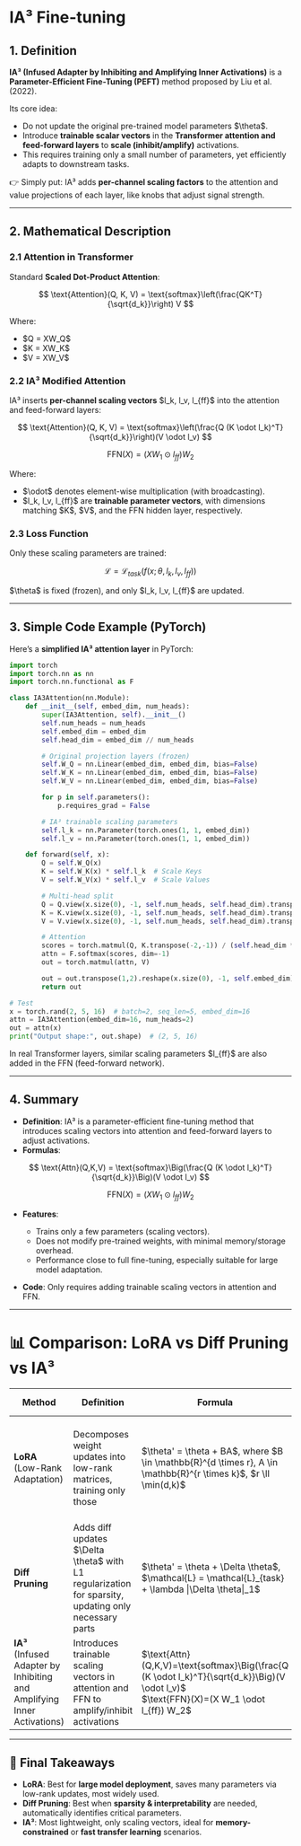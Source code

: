 

# IA³ Fine-tuning

## 1. Definition

**IA³ (Infused Adapter by Inhibiting and Amplifying Inner Activations)** is a **Parameter-Efficient Fine-Tuning (PEFT)** method proposed by Liu et al. (2022).

Its core idea:

* Do not update the original pre-trained model parameters \$\theta\$.
* Introduce **trainable scalar vectors** in the **Transformer attention and feed-forward layers** to **scale (inhibit/amplify)** activations.
* This requires training only a small number of parameters, yet efficiently adapts to downstream tasks.

👉 Simply put: IA³ adds **per-channel scaling factors** to the attention and value projections of each layer, like knobs that adjust signal strength.

---

## 2. Mathematical Description

### 2.1 Attention in Transformer

Standard **Scaled Dot-Product Attention**:

$$
\text{Attention}(Q, K, V) = \text{softmax}\left(\frac{QK^T}{\sqrt{d_k}}\right) V
$$

Where:

* \$Q = XW\_Q\$
* \$K = XW\_K\$
* \$V = XW\_V\$

### 2.2 IA³ Modified Attention

IA³ inserts **per-channel scaling vectors** \$l\_k, l\_v, l\_{ff}\$ into the attention and feed-forward layers:

$$
\text{Attention}(Q, K, V) = \text{softmax}\left(\frac{Q (K \odot l_k)^T}{\sqrt{d_k}}\right)(V \odot l_v)
$$

$$
\text{FFN}(X) = (X W_1 \odot l_{ff}) W_2
$$

Where:

* \$\odot\$ denotes element-wise multiplication (with broadcasting).
* \$l\_k, l\_v, l\_{ff}\$ are **trainable parameter vectors**, with dimensions matching \$K\$, \$V\$, and the FFN hidden layer, respectively.

### 2.3 Loss Function

Only these scaling parameters are trained:

$$
\mathcal{L} = \mathcal{L}_ {task}(f(x; \theta, l_k, l_v, l_{ff}))
$$

$\theta\$ is fixed (frozen), and only \$l\_k, l\_v, l\_{ff}\$ are updated.

---

## 3. Simple Code Example (PyTorch)

Here’s a **simplified IA³ attention layer** in PyTorch:

```python
import torch
import torch.nn as nn
import torch.nn.functional as F

class IA3Attention(nn.Module):
    def __init__(self, embed_dim, num_heads):
        super(IA3Attention, self).__init__()
        self.num_heads = num_heads
        self.embed_dim = embed_dim
        self.head_dim = embed_dim // num_heads

        # Original projection layers (frozen)
        self.W_Q = nn.Linear(embed_dim, embed_dim, bias=False)
        self.W_K = nn.Linear(embed_dim, embed_dim, bias=False)
        self.W_V = nn.Linear(embed_dim, embed_dim, bias=False)

        for p in self.parameters():
            p.requires_grad = False

        # IA³ trainable scaling parameters
        self.l_k = nn.Parameter(torch.ones(1, 1, embed_dim))
        self.l_v = nn.Parameter(torch.ones(1, 1, embed_dim))

    def forward(self, x):
        Q = self.W_Q(x)
        K = self.W_K(x) * self.l_k  # Scale Keys
        V = self.W_V(x) * self.l_v  # Scale Values

        # Multi-head split
        Q = Q.view(x.size(0), -1, self.num_heads, self.head_dim).transpose(1,2)
        K = K.view(x.size(0), -1, self.num_heads, self.head_dim).transpose(1,2)
        V = V.view(x.size(0), -1, self.num_heads, self.head_dim).transpose(1,2)

        # Attention
        scores = torch.matmul(Q, K.transpose(-2,-1)) / (self.head_dim ** 0.5)
        attn = F.softmax(scores, dim=-1)
        out = torch.matmul(attn, V)

        out = out.transpose(1,2).reshape(x.size(0), -1, self.embed_dim)
        return out

# Test
x = torch.rand(2, 5, 16)  # batch=2, seq_len=5, embed_dim=16
attn = IA3Attention(embed_dim=16, num_heads=2)
out = attn(x)
print("Output shape:", out.shape)  # (2, 5, 16)
```

In real Transformer layers, similar scaling parameters \$l\_{ff}\$ are also added in the FFN (feed-forward network).

---

## 4. Summary

* **Definition**: IA³ is a parameter-efficient fine-tuning method that introduces scaling vectors into attention and feed-forward layers to adjust activations.
* **Formulas**:

$$
\text{Attn}(Q,K,V) = \text{softmax}\Big(\frac{Q (K \odot l_k)^T}{\sqrt{d_k}}\Big)(V \odot l_v)
$$

$$
\text{FFN}(X) = (X W_1 \odot l_{ff}) W_2
$$

* **Features**:

  * Trains only a few parameters (scaling vectors).
  * Does not modify pre-trained weights, with minimal memory/storage overhead.
  * Performance close to full fine-tuning, especially suitable for large model adaptation.
* **Code**: Only requires adding trainable scaling vectors in attention and FFN.

---

# 📊 Comparison: LoRA vs Diff Pruning vs IA³

| Method                                                                      | Definition                                                                                             | Formula                                                                                                                                              | Trainable Parameters                                             | Advantages                                                                         | Disadvantages                                                 | Typical Applications                                 |
| --------------------------------------------------------------------------- | ------------------------------------------------------------------------------------------------------ | ---------------------------------------------------------------------------------------------------------------------------------------------------- | ---------------------------------------------------------------- | ---------------------------------------------------------------------------------- | ------------------------------------------------------------- | ---------------------------------------------------- |
| **LoRA**<br>(Low-Rank Adaptation)                                           | Decomposes weight updates into low-rank matrices, training only those                                  | \$\theta' = \theta + BA\$, where \$B \in \mathbb{R}^{d \times r}, A \in \mathbb{R}^{r \times k}\$, \$r \ll \min(d,k)\$                               | Low-rank matrix params \$\mathcal{O}(r(d+k))\$                   | Efficient, high parameter savings, plug-and-play, supports merging into base model | Must choose suitable rank, too low may harm performance       | LLM downstream adaptation (e.g., GPT, BERT)          |
| **Diff Pruning**                                                            | Adds diff updates \$\Delta \theta\$ with L1 regularization for sparsity, updating only necessary parts | \$\theta' = \theta + \Delta \theta\$, \$\mathcal{L} = \mathcal{L}\_{task} + \lambda \|\Delta \theta\|\_1\$                                           | Same dimension as original params, but only sparse part retained | Flexible, automatically selects “important params”, interpretable                  | Requires sparsity constraints, may cause training instability | Small models, model compression                      |
| **IA³**<br>(Infused Adapter by Inhibiting and Amplifying Inner Activations) | Introduces trainable scaling vectors in attention and FFN to amplify/inhibit activations               | \$\text{Attn}(Q,K,V)=\text{softmax}\Big(\frac{Q (K \odot l\_k)^T}{\sqrt{d\_k}}\Big)(V \odot l\_v)\$<br>\$\text{FFN}(X)=(X W\_1 \odot l\_{ff}) W\_2\$ | Only 2–3 vectors per layer, far fewer than weight matrices       | Extremely lightweight, minimal storage, simple to implement                        | Limited to scaling, less expressive                           | Large model quick fine-tuning, low-resource settings |

---

## 🔑 Final Takeaways

* **LoRA**: Best for **large model deployment**, saves many parameters via low-rank updates, most widely used.
* **Diff Pruning**: Best when **sparsity & interpretability** are needed, automatically identifies critical parameters.
* **IA³**: Most lightweight, only scaling vectors, ideal for **memory-constrained** or **fast transfer learning** scenarios.



